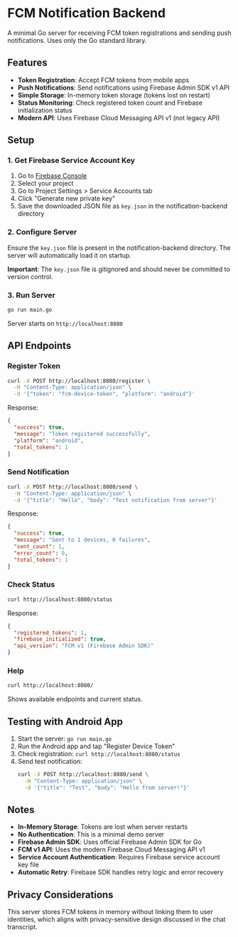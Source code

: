 # FCM Notification Backend

A minimal Go server for receiving FCM token registrations and sending push notifications. Uses only the Go standard library.

## Features

- **Token Registration**: Accept FCM tokens from mobile apps
- **Push Notifications**: Send notifications using Firebase Admin SDK v1 API
- **Simple Storage**: In-memory token storage (tokens lost on restart)
- **Status Monitoring**: Check registered token count and Firebase initialization status
- **Modern API**: Uses Firebase Cloud Messaging API v1 (not legacy API)

## Setup

### 1. Get Firebase Service Account Key

1. Go to [Firebase Console](https://console.firebase.google.com/)
2. Select your project
3. Go to Project Settings > Service Accounts tab
4. Click "Generate new private key"
5. Save the downloaded JSON file as `key.json` in the notification-backend directory

### 2. Configure Server

Ensure the `key.json` file is present in the notification-backend directory. The server will automatically load it on startup.

**Important**: The `key.json` file is gitignored and should never be committed to version control.

### 3. Run Server

```bash
go run main.go
```

Server starts on `http://localhost:8080`

## API Endpoints

### Register Token
```bash
curl -X POST http://localhost:8080/register \
  -H "Content-Type: application/json" \
  -d '{"token": "fcm-device-token", "platform": "android"}'
```

Response:
```json
{
  "success": true,
  "message": "Token registered successfully",
  "platform": "android",
  "total_tokens": 1
}
```

### Send Notification
```bash
curl -X POST http://localhost:8080/send \
  -H "Content-Type: application/json" \
  -d '{"title": "Hello", "body": "Test notification from server"}'
```

Response:
```json
{
  "success": true,
  "message": "Sent to 1 devices, 0 failures",
  "sent_count": 1,
  "error_count": 0,
  "total_tokens": 1
}
```

### Check Status
```bash
curl http://localhost:8080/status
```

Response:
```json
{
  "registered_tokens": 1,
  "firebase_initialized": true,
  "api_version": "FCM v1 (Firebase Admin SDK)"
}
```

### Help
```bash
curl http://localhost:8080/
```

Shows available endpoints and current status.

## Testing with Android App

1. Start the server: `go run main.go`
2. Run the Android app and tap "Register Device Token"
3. Check registration: `curl http://localhost:8080/status`
4. Send test notification: 
   ```bash
   curl -X POST http://localhost:8080/send \
     -H "Content-Type: application/json" \
     -d '{"title": "Test", "body": "Hello from server!"}'
   ```

## Notes

- **In-Memory Storage**: Tokens are lost when server restarts
- **No Authentication**: This is a minimal demo server
- **Firebase Admin SDK**: Uses official Firebase Admin SDK for Go
- **FCM v1 API**: Uses the modern Firebase Cloud Messaging API v1
- **Service Account Authentication**: Requires Firebase service account key file
- **Automatic Retry**: Firebase SDK handles retry logic and error recovery

## Privacy Considerations

This server stores FCM tokens in memory without linking them to user identities, which aligns with privacy-sensitive design discussed in the chat transcript.
